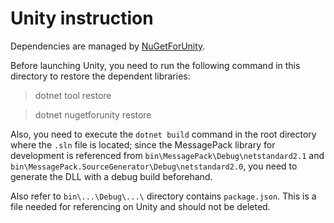 # Unity instruction

Dependencies are managed by [NuGetForUnity](https://github.com/GlitchEnzo/NuGetForUnity).

Before launching Unity, you need to run the following command in this directory to restore the dependent libraries:

> dotnet tool restore

> dotnet nugetforunity restore

Also, you need to execute the `dotnet build` command in the root directory where the `.sln` file is located; since the MessagePack library for development is referenced from `bin\MessagePack\Debug\netstandard2.1` and `bin\MessagePack.SourceGenerator\Debug\netstandard2.0`, you need to generate the DLL with a debug build beforehand.

Also refer to `bin\...\Debug\...\` directory contains `package.json`. This is a file needed for referencing on Unity and should not be deleted.